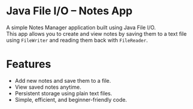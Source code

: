 # Java File I/O – Notes App

A simple Notes Manager application built using Java File I/O.  
This app allows you to create and view notes by saving them to a text file using `FileWriter` and reading them back with `FileReader`.

# Features
-  Add new notes and save them to a file.  
-  View saved notes anytime.  
-  Persistent storage using plain text files.  
-  Simple, efficient, and beginner-friendly code.

